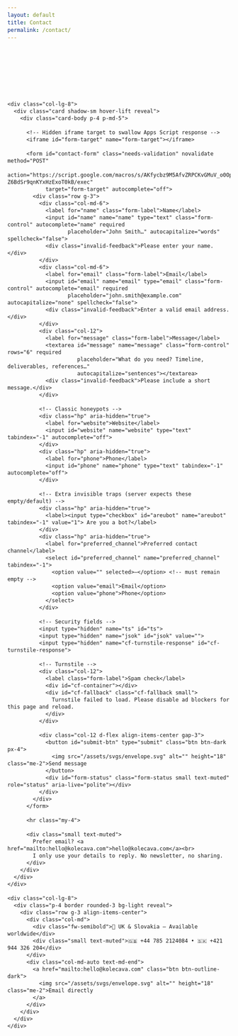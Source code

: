```yaml
---
layout: default
title: Contact
permalink: /contact/
---
```


<!-- Version v0.1.3 -->

<style>
  .reveal{opacity:0;transform:translateY(14px);transition:opacity .6s,transform .6s}
  .reveal.show{opacity:1;transform:none}
  .hover-lift{transition:transform .2s,box-shadow .2s}
  .hover-lift:hover{transform:translateY(-4px);box-shadow:0 .75rem 2rem rgba(0,0,0,.08)}
  .section-label{letter-spacing:.08em;text-transform:uppercase;font-size:.8rem;color:#6c757d}
  .form-status{min-height:1.5rem}
  #cf-container{min-height:80px; display:flex; align-items:center}
  .cf-fallback{display:none; color:#b00020}
  /* Hide honeypots but keep them in DOM */
  .hp{position:absolute;left:-5000px;top:auto;width:1px;height:1px;overflow:hidden}
  /* Hidden iframe (submission target) */
  #form-target{display:none;width:0;height:0;border:0}
</style>

<div class="container mt-5 pt-5">
  <section class="row justify-content-center g-4">
    <div class="col-lg-8 reveal">
      <span class="section-label">Contact</span>
      <h1 class="display-6 mt-2">Let’s talk</h1>
      <p class="lead text-muted">Tell me a bit about your project. I’ll reply with next steps and a clear plan.</p>
    </div>

    <div class="col-lg-8">
      <div class="card shadow-sm hover-lift reveal">
        <div class="card-body p-4 p-md-5">

          <!-- Hidden iframe target to swallow Apps Script response -->
          <iframe id="form-target" name="form-target"></iframe>

          <form id="contact-form" class="needs-validation" novalidate method="POST"
                action="https://script.google.com/macros/s/AKfycbz9M5AfvZRPCKvGMuV_o0OpL8evx4X9idf9bB9_XQ664Q-Z6BdSr9qnKYxHzExoT0kB/exec"
                target="form-target" autocomplete="off">
            <div class="row g-3">
              <div class="col-md-6">
                <label for="name" class="form-label">Name</label>
                <input id="name" name="name" type="text" class="form-control" autocomplete="name" required
                       placeholder="John Smith…" autocapitalize="words" spellcheck="false">
                <div class="invalid-feedback">Please enter your name.</div>
              </div>
              <div class="col-md-6">
                <label for="email" class="form-label">Email</label>
                <input id="email" name="email" type="email" class="form-control" autocomplete="email" required
                       placeholder="john.smith@example.com" autocapitalize="none" spellcheck="false">
                <div class="invalid-feedback">Enter a valid email address.</div>
              </div>
              <div class="col-12">
                <label for="message" class="form-label">Message</label>
                <textarea id="message" name="message" class="form-control" rows="6" required
                          placeholder="What do you need? Timeline, deliverables, references…"
                          autocapitalize="sentences"></textarea>
                <div class="invalid-feedback">Please include a short message.</div>
              </div>

              <!-- Classic honeypots -->
              <div class="hp" aria-hidden="true">
                <label for="website">Website</label>
                <input id="website" name="website" type="text" tabindex="-1" autocomplete="off">
              </div>
              <div class="hp" aria-hidden="true">
                <label for="phone">Phone</label>
                <input id="phone" name="phone" type="text" tabindex="-1" autocomplete="off">
              </div>

              <!-- Extra invisible traps (server expects these empty/default) -->
              <div class="hp" aria-hidden="true">
                <label><input type="checkbox" id="areubot" name="areubot" tabindex="-1" value="1"> Are you a bot?</label>
              </div>
              <div class="hp" aria-hidden="true">
                <label for="preferred_channel">Preferred contact channel</label>
                <select id="preferred_channel" name="preferred_channel" tabindex="-1">
                  <option value="" selected>—</option> <!-- must remain empty -->
                  <option value="email">Email</option>
                  <option value="phone">Phone</option>
                </select>
              </div>

              <!-- Security fields -->
              <input type="hidden" name="ts" id="ts">
              <input type="hidden" name="jsok" id="jsok" value="">
              <input type="hidden" name="cf-turnstile-response" id="cf-turnstile-response">

              <!-- Turnstile -->
              <div class="col-12">
                <label class="form-label">Spam check</label>
                <div id="cf-container"></div>
                <div id="cf-fallback" class="cf-fallback small">
                  Turnstile failed to load. Please disable ad blockers for this page and reload.
                </div>
              </div>

              <div class="col-12 d-flex align-items-center gap-3">
                <button id="submit-btn" type="submit" class="btn btn-dark px-4">
                  <img src="/assets/svgs/envelope.svg" alt="" height="18" class="me-2">Send message
                </button>
                <div id="form-status" class="form-status small text-muted" role="status" aria-live="polite"></div>
              </div>
            </div>
          </form>

          <hr class="my-4">

          <div class="small text-muted">
            Prefer email? <a href="mailto:hello@kolecava.com">hello@kolecava.com</a><br>
            I only use your details to reply. No newsletter, no sharing.
          </div>
        </div>
      </div>
    </div>

    <div class="col-lg-8">
      <div class="p-4 border rounded-3 bg-light reveal">
        <div class="row g-3 align-items-center">
          <div class="col-md">
            <div class="fw-semibold">📍 UK & Slovakia — Available worldwide</div>
            <div class="small text-muted">🇬🇧 +44 785 2124084 • 🇸🇰 +421 944 326 204</div>
          </div>
          <div class="col-md-auto text-md-end">
            <a href="mailto:hello@kolecava.com" class="btn btn-outline-dark">
              <img src="/assets/svgs/envelope.svg" alt="" height="18" class="me-2">Email directly
            </a>
          </div>
        </div>
      </div>
    </div>

  </section>
</div>

<!-- Turnstile explicit render -->
<script>
  // Called when Turnstile script loads
  window.cfOnload = function() {
    try {
      window.cfWidgetId = turnstile.render('#cf-container', {
        sitekey: '0x4AAAAAAByZts8eVW6pAHkB',   // your SITE key (public)
        appearance: 'always',
        theme: 'auto',
        callback: function(token) {
          document.getElementById('cf-turnstile-response').value = token;
          document.getElementById('cf-fallback').style.display = 'none';
        },
        'error-callback': function() {
          document.getElementById('cf-turnstile-response').value = '';
          document.getElementById('cf-fallback').style.display = 'block';
        },
        'expired-callback': function() {
          document.getElementById('cf-turnstile-response').value = '';
          try { turnstile.reset(window.cfWidgetId); } catch(_) {}
        }
      });
    } catch (e) {
      document.getElementById('cf-fallback').style.display = 'block';
    }
  };
</script>
<script src="https://challenges.cloudflare.com/turnstile/v0/api.js?onload=cfOnload&render=explicit" async defer></script>

<script>
  // Reveal on scroll
  (function() {
    const els = document.querySelectorAll('.reveal');
    if (!('IntersectionObserver' in window)) { els.forEach(el=>el.classList.add('show')); return; }
    const io = new IntersectionObserver((entries)=>entries.forEach(e=>{ if(e.isIntersecting){ e.target.classList.add('show'); io.unobserve(e.target);} }), {threshold:.15});
    els.forEach(el=>io.observe(el));
  })();

  // HARDENING + hidden-iframe redirect
  (function () {
    const form = document.getElementById('contact-form');
    const statusEl = document.getElementById('form-status');
    const tsEl = document.getElementById('ts');
    const jsokEl = document.getElementById('jsok');
    const tokenEl = document.getElementById('cf-turnstile-response');
    const iframe = document.getElementById('form-target');

    // 1) Timestamp (updated on first interaction)
    function setTs(){ tsEl.value = Date.now().toString(); }
    setTs();
    ['focus','pointerdown','keydown','touchstart','mousemove'].forEach(ev => {
      window.addEventListener(ev, function once(){ setTs(); window.removeEventListener(ev, once); }, { once:true });
    });

    // 2) JS-only flag after simple human signals
    let moved = false, typed = false;
    let start = Date.now();
    window.addEventListener('mousemove', ()=>{ moved = true; }, {passive:true});
    window.addEventListener('keydown',  ()=>{ typed = true; }, {passive:true});
    const jsokTimer = setInterval(()=>{
      const elapsed = Date.now() - start;
      if (!jsokEl.value && elapsed > 1500 && (moved || typed)) {
        jsokEl.value = '1';
        clearInterval(jsokTimer);
      }
    }, 300);

    // 3) After the iframe finishes loading the server response, redirect this page
    iframe.addEventListener('load', function () {
      // If the user cancelled validation, there is no submit -> no load.
      // On successful POST, Apps Script returns some HTML to the iframe, then we redirect the top page:
      window.location.assign('/thank-you/');
    });

    // 4) Client-side validation guard
    form.addEventListener('submit', function (e) {
      if (!form.checkValidity()) {
        e.preventDefault(); e.stopPropagation();
        form.classList.add('was-validated');
        statusEl.textContent = 'Please fix the errors above.';
        return;
      }
      if (!tokenEl.value) {
        e.preventDefault(); e.stopPropagation();
        statusEl.textContent = 'Please complete the Turnstile check.';
        try { turnstile.reset(window.cfWidgetId); } catch(_) {}
        return;
      }
      if (jsokEl.value !== '1') {
        e.preventDefault(); e.stopPropagation();
        statusEl.textContent = 'Please interact with the page briefly, then try again.';
        return;
      }
      // No fetch/AJAX: normal form POST to hidden iframe → onload redirects current page.
      statusEl.textContent = 'Sending…';
    });
  })();
</script>
